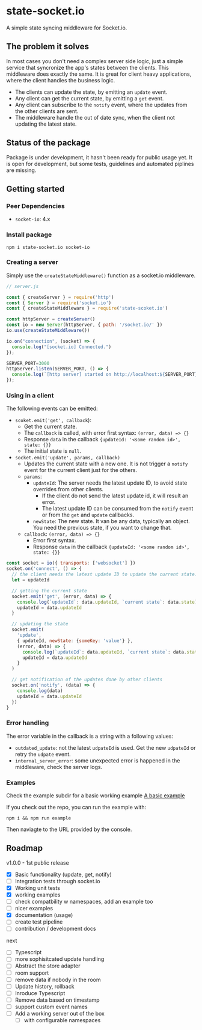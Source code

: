 # state-socket.io

A simple state syncing middleware for Socket.io. 

## The problem it solves

In most cases you don't need a complex server side logic, just a simple service
that syncronize the app's states between the clients. This middleware does exactly
the same. It is great for client heavy applications, where the client handles the business logic.

* The clients can update the state, by emitting an `update` event.
* Any client can get the current state, by emitting a `get` event.
* Any client can subscribe to the `notify` event, where the updates from the other clients are sent.
* The middleware handle the out of date sync, when the client not updating the latest state.

## Status of the package

Package is under development, it hasn't been ready for public usage yet. It is open for development, but some tests, guidelines and automated piplines are missing.

## Getting started

### Peer Dependencies

* `socket-io`: 4.x

### Install package

`npm i state-socket.io socket-io`

### Creating a server

Simply use the `createStateMiddleware()` function as a socket.io middleware.

```js
// server.js

const { createServer } = require('http')
const { Server } = require('socket.io')
const { createStateMiddleware } = require('state-scoket.io')

const httpServer = createServer()
const io = new Server(httpServer, { path: '/socket.io/' })
io.use(createStateMiddleware())

io.on("connection", (socket) => {
  console.log("[socket.io] Connected.")
});

SERVER_PORT=3000
httpServer.listen(SERVER_PORT, () => {
  console.log(`[http server] started on http://localhost:${SERVER_PORT}`)
});

```

### Using in a client

The following events can be emitted:

* `scoket.emit('get', callback`): 
  * Get the current state.
  * The `callback` is called, with error first syntax: `(error, data) => {}`
  * Response `data` in the callback `{updateId: '<some random id>', state: {}}`
  * The initial state is `null`.
* `socket.emit('update', params, callback)`
  * Updates the current state with a new one. It is not trigger a `notify` event for the current client just for the others.
  * `params`:
    * `updateId`: The server needs the latest update ID, to avoid state overrides from other clients. 
      * If the client do not send the latest update id, it will result an error. 
      * The latest update ID can be consumed from the `notify` event or from the `get` and `update` callbacks.
    * `newState`: The new state. It van be any data, typically an object. You need the previous state, if you want to change that.
  * `callback`: `(error, data) => {}`
    * Error first syntax.
    * Response `data` in the callback `{updateId: '<some random id>', state: {}}`

```js
const socket = io({ transports: ['websocket'] })
socket.on('connect', () => {
  // the client needs the latest update ID to update the current state.
  let = updateId

  // getting the current state
  socket.emit('get', (error, data) => {
    console.log(`updateId`: data.updateId, `current state`: data.state)
    updateId = data.updateId
  }

  // updating the state
  socket.emit(
    'update', 
    { updateId, newState: {someKey: 'value'} }, 
    (error, data) => {
      console.log(`updateId`: data.updateId, `current state`: data.state)
      updateId = data.updateId
    }
  )

  // get notification of the updates done by other clients
  socket.on('notify', (data) => {
    console.log(data)
    updateId = data.updateId
  })
}

```

### Error handling

The error variable in the callback is a string with a following values:

* `outdated_update`: not the latest `udpateId` is used. Get the new `udpateId` or retry the `udpate` event.
* `internal_server_error`: some unexpected error is happened in the middleware, check the server logs.

### Examples

Check the example subdir for a basic working example [A basic example](./example)

If you check out the repo, you can run the example with:

`npm i && npm run example`

Then naviagte to the URL provided by the console.

## Roadmap

v1.0.0 - 1st public release
* [x] Basic functionality (update, get, notify)
* [ ] Integration tests through socket.io
* [x] Working unit tests
* [x] working examples
* [ ] check compatbility w namespaces, add an example too
* [ ] nicer examples
* [x] documentation (usage)
* [ ] create test pipeline
* [ ] contribution / development docs

next
* [ ] Typescript
* [ ] more sophisitcated update handling
* [ ] Abstract the store adapter
* [ ] room support
* [ ] remove data if nobody in the room
* [ ] Update history, rollback
* [ ] Inroduce Typescript
* [ ] Remove data based on timestamp
* [ ] support custom event names
* [ ] Add a working server out of the box
  * [ ] with configurable namespaces
